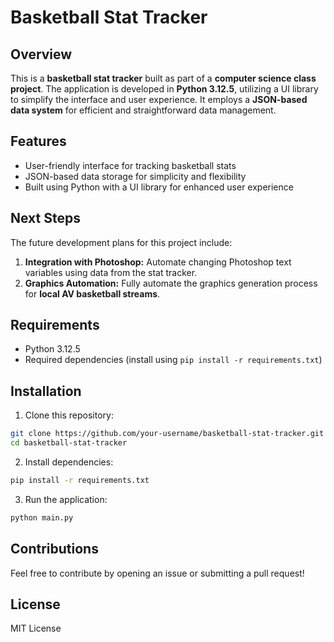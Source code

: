 # Basketball Stat Tracker  

## Overview  
This is a **basketball stat tracker** built as part of a **computer science class project**. The application is developed in **Python 3.12.5**, utilizing a UI library to simplify the interface and user experience. It employs a **JSON-based data system** for efficient and straightforward data management.  

## Features  
- User-friendly interface for tracking basketball stats  
- JSON-based data storage for simplicity and flexibility  
- Built using Python with a UI library for enhanced user experience  

## Next Steps  
The future development plans for this project include:  
1. **Integration with Photoshop:** Automate changing Photoshop text variables using data from the stat tracker.  
2. **Graphics Automation:** Fully automate the graphics generation process for **local AV basketball streams**.  

## Requirements  
- Python 3.12.5  
- Required dependencies (install using `pip install -r requirements.txt`)  

## Installation  
1. Clone this repository:  
  ```bash
  git clone https://github.com/your-username/basketball-stat-tracker.git
  cd basketball-stat-tracker 
  ```
2. Install dependencies:
  ```bash 
  pip install -r requirements.txt
  ```
3. Run the application:
  ```bash
  python main.py
  ```
## Contributions
Feel free to contribute by opening an issue or submitting a pull request!

## License
MIT License

